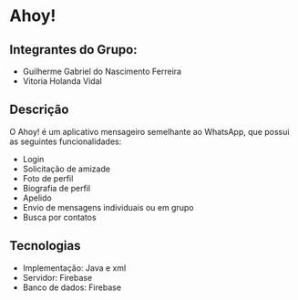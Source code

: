 # Ahoy!

## Integrantes do Grupo:
- Guilherme Gabriel do Nascimento Ferreira
- Vitoria Holanda Vidal

## Descrição
O Ahoy! é um aplicativo mensageiro semelhante ao WhatsApp, que possui as seguintes funcionalidades:
- Login
- Solicitação de amizade
- Foto de perfil
- Biografia de perfil
- Apelido
- Envio de mensagens individuais ou em grupo
- Busca por contatos

## Tecnologias
- Implementação: Java e xml
- Servidor: Firebase
- Banco de dados: Firebase
